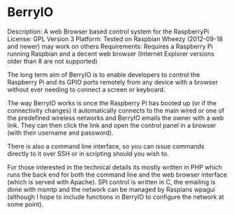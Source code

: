 BerryIO
=======

Description: A web Browser based control system for the RaspberryPi
License: GPL Version 3
Platform: Tested on Raspbian Wheezy (2012-09-18 and newer) may work on others
Requirements: Requires a Raspberry Pi running Raspbian and a decent web browser (Internet Explorer versions older than 8 are not supported)

The long term aim of BerryIO is to enable developers to control the Raspberry Pi and its GPIO ports remotely from any device with a browser without ever needing to connect a screen or keyboard.

The way BerryIO works is once the Raspberry Pi has booted up (or if the connectivity changes) it automatically connects to the main wired or one of the predefined wireless networks and BerryIO emails the owner with a web link. They can then click the link and open the control panel in a browser (with their username and password).

There is also a command line interface, so you can issue commands directly to it over SSH or in scripting should you wish to.

For those interested in the technical details its mostly written in PHP which runs the back end for both the command line and the web browser interface (which is served with Apache). SPI control is written in C, the emailing is done with msmtp and the network can be managed by Raspians wpagui (although I hope to include functions in BerryIO to configure the network at some point).
